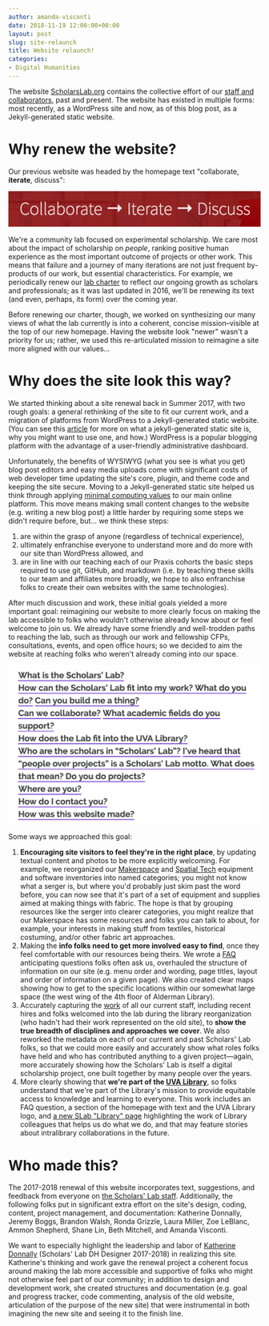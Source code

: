 ```yaml
---
author: amanda-visconti
date: 2018-11-19 12:00:00+00:00
layout: post
slug: site-relaunch
title: Website relaunch!
categories:
- Digital Humanities
---
```

The website [ScholarsLab.org](http://scholarslab.org) contains the collective effort of our [staff and collaborators](/people), past and present. The website has existed in multiple forms: most recently, as a WordPress site and now, as of this blog post, as a Jekyll-generated static website.

# Why renew the website?
Our previous website was headed by the homepage text "collaborate, **iterate**, discuss": 

![Screenshot of text saying "collaborate, iterate, discuss"](/assets/post-media/2018-11-05-iterate.png)

We're a community lab focused on experimental scholarship. We care most about the impact of scholarship on *people*, ranking positive human experience as the most important outcome of projects or other work. This means that failure and a journey of many iterations are not just frequent by-products of our work, but essential characteristics. For example, we periodically renew our [lab charter](/charter) to reflect our ongoing growth as scholars and professionals; as it was last updated in 2016, we'll be renewing its text (and even, perhaps, its form) over the coming year.

Before renewing our charter, though, we worked on synthesizing our many views of what the lab currently is into a coherent, concise mission–visible at the top of our new homepage. Having the website look "newer" wasn't a priority for us; rather, we used this re-articulated mission to reimagine a site more aligned with our values...

# Why does the site look this way?
We started thinking about a site renewal back in Summer 2017, with two rough goals: a general rethinking of the site to fit our current work, and a migration of platforms from WordPress to a Jekyll-generated static website. (You can see this [article](https://programminghistorian.org/en/lessons/building-static-sites-with-jekyll-github-pages) for more on what a jekyll-generated static site is, why you might want to use one, and how.) WordPress is a popular blogging platform with the advantage of a user-friendly administrative dashboard. 

Unfortunately, the benefits of WYSIWYG (what you see is what you get) blog post editors and easy media uploads come with significant costs of web developer time updating the site's core, plugin, and theme code and keeping the site secure. Moving to a Jekyll-generated static site helped us think through applying [minimal computing values](https://go-dh.github.io/mincomp/about/) to our main online platform. This move means making small content changes to the website (e.g. writing a new blog post) a little harder by requiring some steps we didn't require before, but... we think these steps:   
1. are within the grasp of anyone (regardless of technical experience),  
2. ultimately enfranchise everyone to understand more and do more with our site than WordPress allowed, and  
3. are in line with our teaching each of our Praxis cohorts the basic steps required to use git, GitHub, and markdown (i.e. by teaching these skills to our team and affiliates more broadly, we hope to also enfranchise folks to create their own websites with the same technologies).

After much discussion and work, these initial goals yielded a more important goal: reimagining our website to more clearly focus on making the lab accessible to folks who wouldn't otherwise already know about or feel welcome to join us. We already have some friendly and well-trodden paths to reaching the lab, such as through our work and fellowship CFPs, consultations, events, and open office hours; so we decided to aim the website at reaching folks who weren't already coming into our space.


[![Screenshot of frequently asked Scholars' Lab questions](/assets/post-media/2018-11-21-FAQlist.png)](/about)


Some ways we approached this goal:
1. **Encouraging site visitors to feel they're in the right place**, by updating textual content and photos to be more explicitly welcoming. For example, we reorganized our [Makerspace](/makerspace) and [Spatial Tech](/spatial-technologies) equipment and software inventories into named categories; you might not know what a serger is, but where you'd probably just skim past the word before, you can now see that it's part of a set of equipment and supplies aimed at making things with fabric. The hope is that by grouping resources like the serger into clearer categories, you might realize that our Makerspace has some resources and folks you can talk to about, for example, your interests in making stuff from textiles, historical costuming, and/or other fabric art approaches.  
2. Making the **info folks need to get more involved easy to find**, once they feel comfortable with our resources being theirs. We wrote a [FAQ](/about) anticipating questions folks often ask us, overhauled the structure of information on our site (e.g. menu order and wording, page titles, layout and order of information on a given page). We also created clear maps showing how to get to the specific locations within our somewhat large space (the west wing of the 4th floor of Alderman Library).
4. Accurately capturing the [work](/work) of all our current staff, including recent hires and folks welcomed into the lab during the library reorganization (who hadn't had their work represented on the old site), to **show the true breadth of disciplines and approaches we cover**. We also reworked the metadata on each of our current and past Scholars' Lab folks, so that we could more easily and accurately show what roles folks have held and who has contributed anything to a given project—again, more accurately showing how the Scholars' Lab is itself a digital scholarship project, one built together by many people over the years.
5. More clearly showing that **we're part of the [UVA Library](http://library.virginia.edu)**, so folks understand that we're part of the Library's mission to provide equitable access to knowledge and learning to everyone. This work includes an FAQ question, a section of the homepage with text and the UVA Library logo, and [a new SLab "Library" page](/library) highlighting the work of Library colleagues that helps us do what we do, and that may feature stories about intralibrary collaborations in the future.

# Who made this?
The 2017-2018 renewal of this website incorporates text, suggestions, and feedback from everyone on [the Scholars' Lab staff](/people). Additionally, the following folks put in significant extra effort on the site's design, coding, content, project management, and documentation: Katherine Donnally, Jeremy Boggs, Brandon Walsh, Ronda Grizzle, Laura Miller, Zoe LeBlanc, Ammon Shepherd, Shane Lin, Beth Mitchell, and Amanda Visconti.

We want to especially highlight the leadership and labor of [Katherine Donnally](/people/katherine-donnally/) (Scholars' Lab DH Designer 2017-2018) in realizing this site. Katherine's thinking and work gave the renewal project a coherent focus around making the lab more accessible and supportive of folks who might not otherwise feel part of our community; in addition to design and development work, she created structures and documentation (e.g. goal and progress tracker, code commenting, analysis of the old website, articulation of the purpose of the new site) that were instrumental in both imagining the new site and seeing it to the finish line.
